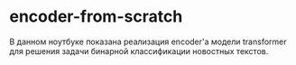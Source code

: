 # encoder-from-scratch
В данном ноутбуке показана реализация encoder'a модели transformer для решения задачи бинарной классификации новостных текстов.
